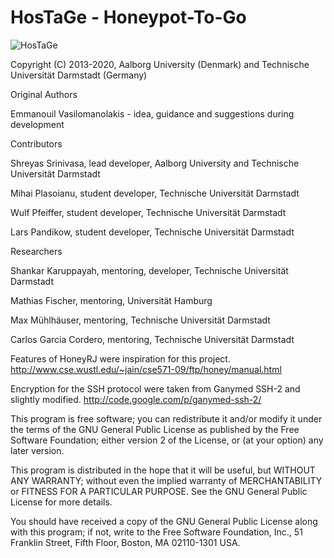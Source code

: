 HosTaGe - Honeypot-To-Go
========================

![HosTaGe](https://github.com/aau-network-security/HosTaGe/blob/master/res/drawable-mdpi/ic_launcher.png)


Copyright (C) 2013-2020, Aalborg University (Denmark) and Technische Universität Darmstadt (Germany)



Original Authors

Emmanouil Vasilomanolakis -  idea, guidance and suggestions during development

Contributors

Shreyas Srinivasa, lead developer, Aalborg University and Technische Universität Darmstadt

Mihai Plasoianu, student developer, Technische Universität Darmstadt

Wulf Pfeiffer, student developer, Technische Universität Darmstadt

Lars Pandikow, student developer, Technische Universität Darmstadt

Researchers

Shankar Karuppayah, mentoring, developer, Technische Universität Darmstadt

Mathias Fischer, mentoring, Universität Hamburg

Max Mühlhäuser, mentoring, Technische Universität Darmstadt

Carlos Garcia Cordero, mentoring, Technische Universität Darmstadt


Features of HoneyRJ were inspiration for this project.
http://www.cse.wustl.edu/~jain/cse571-09/ftp/honey/manual.html

Encryption for the SSH protocol were taken from Ganymed SSH-2
and slightly modified.
http://code.google.com/p/ganymed-ssh-2/

This program is free software; you can redistribute it and/or modify
it under the terms of the GNU General Public License as published by
the Free Software Foundation; either version 2 of the License, or
(at your option) any later version.

This program is distributed in the hope that it will be useful,
but WITHOUT ANY WARRANTY; without even the implied warranty of
MERCHANTABILITY or FITNESS FOR A PARTICULAR PURPOSE.  See the
GNU General Public License for more details.

You should have received a copy of the GNU General Public License along
with this program; if not, write to the Free Software Foundation, Inc.,
51 Franklin Street, Fifth Floor, Boston, MA 02110-1301 USA.
